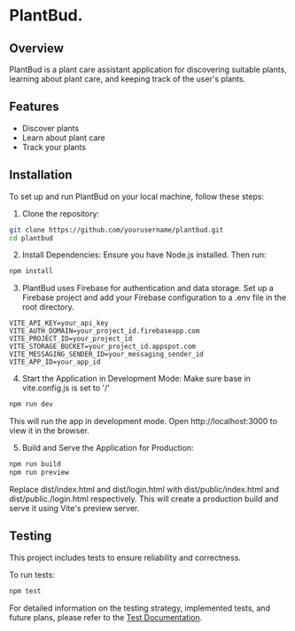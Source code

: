 # PlantBud.

## Overview
PlantBud is a plant care assistant application for discovering suitable plants, learning about plant care, and keeping track of the user's plants.

## Features
- Discover plants
- Learn about plant care
- Track your plants

## Installation
To set up and run PlantBud on your local machine, follow these steps:

1. Clone the repository:
  ```bash
  git clone https://github.com/yourusername/plantbud.git
  cd plantbud
  ```

2. Install Dependencies:
Ensure you have Node.js installed. Then run:
  ```bash
  npm install
  ```

3. PlantBud uses Firebase for authentication and data storage. Set up a Firebase project and add your Firebase configuration to a .env file in the root directory.
  ```env
  VITE_API_KEY=your_api_key
  VITE_AUTH_DOMAIN=your_project_id.firebaseapp.com
  VITE_PROJECT_ID=your_project_id
  VITE_STORAGE_BUCKET=your_project_id.appspot.com
  VITE_MESSAGING_SENDER_ID=your_messaging_sender_id
  VITE_APP_ID=your_app_id
  ```

4. Start the Application in Development Mode:
  Make sure base in vite.config.js is set to '/'
  ```bash
  npm run dev
  ```
This will run the app in development mode. Open http://localhost:3000 to view it in the browser.

5. Build and Serve the Application for Production:
  ```bash
  npm run build
  npm run preview
  ```
  Replace dist/index.html and dist/login.html with dist/public/index.html
  and dist/public./login.html respectively.
This will create a production build and serve it using Vite's preview server.

## Testing
This project includes tests to ensure reliability and correctness.

To run tests:
  ```bash
  npm test
  ```

For detailed information on the testing strategy, implemented tests, and future plans, please refer to the [Test Documentation](./TESTS.md).